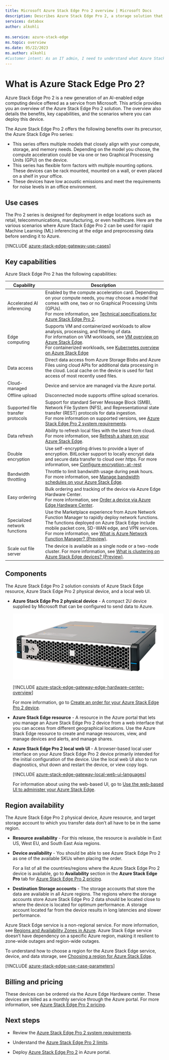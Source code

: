 ```yaml
---
title: Microsoft Azure Stack Edge Pro 2 overview | Microsoft Docs
description: Describes Azure Stack Edge Pro 2, a storage solution that uses a physical device for network-based transfer into Azure.
services: databox
author: alkohli

ms.service: azure-stack-edge
ms.topic: overview
ms.date: 05/22/2023
ms.author: alkohli
#Customer intent: As an IT admin, I need to understand what Azure Stack Edge Pro 2 is and how it works so I can use it to process and transform data before sending to Azure.
---
```


# What is Azure Stack Edge Pro 2?

Azure Stack Edge Pro 2 is a new generation of an AI-enabled edge computing device offered as a service from Microsoft. This article provides you an overview of the Azure Stack Edge Pro 2 solution. The overview also details the benefits, key capabilities, and the scenarios where you can deploy this device.

The Azure Stack Edge Pro 2 offers the following benefits over its precursor, the Azure Stack Edge Pro series:

- This series offers multiple models that closely align with your compute, storage, and memory needs. Depending on the model you choose, the compute acceleration could be via one or two Graphical Processing Units (GPU) on the device. 
- This series has flexible form factors with multiple mounting options. These devices can be rack mounted, mounted on a wall, or even placed on a shelf in your office. 
- These devices have low acoustic emissions and meet the requirements for noise levels in an office environment.

## Use cases

The Pro 2 series is designed for deployment in edge locations such as retail, telecommunications, manufacturing, or even healthcare. Here are the various scenarios where Azure Stack Edge Pro 2 can be used for rapid Machine Learning (ML) inferencing at the edge and preprocessing data before sending it to Azure.

[!INCLUDE [azure-stack-edge-gateway-use-cases](../../includes/azure-stack-edge-gateway-use-cases.md)] 

## Key capabilities

Azure Stack Edge Pro 2 has the following capabilities:

|Capability |Description  |
|---------|---------|
|Accelerated AI inferencing| Enabled by the compute acceleration card. Depending on your compute needs, you may choose a model that comes with one, two or no Graphical Processing Units (GPUs). <br> For more information, see [Technical specifications for Azure Stack Edge Pro 2](azure-stack-edge-pro-2-technical-specifications-compliance.md).|
|Edge computing      |Supports VM and containerized workloads to allow analysis, processing, and filtering of data. <br>For information on VM workloads, see [VM overview on Azure Stack Edge](azure-stack-edge-gpu-virtual-machine-overview.md).<br>For containerized workloads, see [Kubernetes overview on Azure Stack Edge](azure-stack-edge-gpu-kubernetes-overview.md)</li></ul> |
|Data access     | Direct data access from Azure Storage Blobs and Azure Files using cloud APIs for additional data processing in the cloud. Local cache on the device is used for fast access of most recently used files.|
|Cloud-managed     |Device and service are managed via the Azure portal.|
|Offline upload     | Disconnected mode supports offline upload scenarios.|
|Supported file transfer protocols      | Support for standard Server Message Block (SMB), Network File System (NFS), and Representational state transfer (REST) protocols for data ingestion. <br> For more information on supported versions, see [Azure Stack Edge Pro 2 system requirements](azure-stack-edge-placeholder.md).|
|Data refresh     | Ability to refresh local files with the latest from cloud. <br> For more information, see [Refresh a share on your Azure Stack Edge](azure-stack-edge-gpu-manage-shares.md#refresh-shares).|
|Double encryption    | Use self-encrypting drives to provide a layer of encryption. BitLocker support to locally encrypt data and secure data transfer to cloud over *https*. For more information, see [Configure encryption-at-rest](azure-stack-edge-pro-2-deploy-configure-certificates.md#configure-encryption-at-rest)|
|Bandwidth throttling| Throttle to limit bandwidth usage during peak hours. <br> For more information, see [Manage bandwidth schedules on your Azure Stack Edge](azure-stack-edge-gpu-manage-bandwidth-schedules.md).|
|Easy ordering| Bulk ordering and tracking of the device via Azure Edge Hardware Center. <br> For more information, see [Order a device via Azure Edge Hardware Center](azure-stack-edge-pro-2-deploy-prep.md#create-a-new-resource).|
|Specialized network functions|Use the Marketplace experience from Azure Network Function Manager to rapidly deploy network functions. The functions deployed on Azure Stack Edge include mobile packet core, SD-WAN edge, and VPN services. <br>For more information, see [What is Azure Network Function Manager? (Preview)](../network-function-manager/overview.md).|
|Scale out file server|The device is available as a single node or a two-node cluster. For more information, see [What is clustering on Azure Stack Edge devices? (Preview)](azure-stack-edge-gpu-clustering-overview.md).|

<!--|ExpressRoute | Added security through ExpressRoute. Use peering configuration where traffic from local devices to the cloud storage endpoints travels over the ExpressRoute. For more information, see [ExpressRoute overview](../expressroute/expressroute-introduction.md).|-->


## Components

The Azure Stack Edge Pro 2 solution consists of Azure Stack Edge resource, Azure Stack Edge Pro 2 physical device, and a local web UI.

* **Azure Stack Edge Pro 2 physical device** - A compact 2U device supplied by Microsoft that can be configured to send data to Azure.

    ![Perspective view of Azure Stack Edge Pro 2 physical device](./media/azure-stack-edge-pro-2-overview/azure-stack-edge-pro-2-perspective-view-1.png)

    [!INCLUDE [azure-stack-edge-gateway-edge-hardware-center-overview](../../includes/azure-stack-edge-gateway-edge-hardware-center-overview.md)]    

    For more information, go to [Create an order for your Azure Stack Edge Pro 2 device](azure-stack-edge-gpu-deploy-prep.md#create-a-new-resource).
    
* **Azure Stack Edge resource** - A resource in the Azure portal that lets you manage an Azure Stack Edge Pro 2 device from a web interface that you can access from different geographical locations. Use the Azure Stack Edge resource to create and manage resources, view, and manage devices and alerts, and manage shares.  
   

* **Azure Stack Edge Pro 2 local web UI** - A browser-based local user interface on your Azure Stack Edge Pro 2 device primarily intended for the initial configuration of the device. Use the local web UI also to run diagnostics, shut down and restart the device, or view copy logs. 

    [!INCLUDE [azure-stack-edge-gateway-local-web-ui-languages](../../includes/azure-stack-edge-gateway-local-web-ui-languages.md)]
    
    For information about using the web-based UI, go to [Use the web-based UI to administer your Azure Stack Edge](azure-stack-edge-manage-access-power-connectivity-mode.md).

## Region availability

The Azure Stack Edge Pro 2 physical device, Azure resource, and target storage account to which you transfer data don’t all have to be in the same region.

- **Resource availability** - For this release, the resource is available in East US, West EU, and South East Asia regions.

- **Device availability** - You should be able to see Azure Stack Edge Pro 2 as one of the available SKUs when placing the order. 

    For a list of all the countries/regions where the Azure Stack Edge Pro 2 device is available, go to **Availability** section in the **Azure Stack Edge Pro** tab for [Azure Stack Edge Pro 2 pricing](https://azure.microsoft.com/pricing/details/azure-stack/edge/#azureStackEdgePro).
    
- **Destination Storage accounts** - The storage accounts that store the data are available in all Azure regions. The regions where the storage accounts store Azure Stack Edge Pro 2 data should be located close to where the device is located for optimum performance. A storage account located far from the device results in long latencies and slower performance.

Azure Stack Edge service is a non-regional service. For more information, see [Regions and Availability Zones in Azure](../availability-zones/az-overview.md). Azure Stack Edge service doesn’t have dependency on a specific Azure region, making it resilient to zone-wide outages and region-wide outages.

To understand how to choose a region for the Azure Stack Edge service, device, and data storage, see [Choosing a region for Azure Stack Edge](azure-stack-edge-gpu-regions.md).

[!INCLUDE [azure-stack-edge-use-case-parameters](../../includes/azure-stack-edge-use-case-parameters.md)]

## Billing and pricing 

These devices can be ordered via the Azure Edge Hardware center. These devices are billed as a monthly service through the Azure portal. For more information, see [Azure Stack Edge Pro 2 pricing](https://azure.microsoft.com/pricing/details/azure-stack/edge/#azureStackEdgePro).

## Next steps

- Review the [Azure Stack Edge Pro 2 system requirements](azure-stack-edge-pro-2-system-requirements.md).

- Understand the [Azure Stack Edge Pro 2 limits](azure-stack-edge-pro-2-limits.md).

- Deploy [Azure Stack Edge Pro 2](azure-stack-edge-pro-2-deploy-prep.md) in Azure portal.
